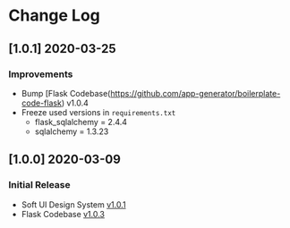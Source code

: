 # Change Log

## [1.0.1] 2020-03-25
### Improvements

- Bump [Flask Codebase(https://github.com/app-generator/boilerplate-code-flask) v1.0.4
- Freeze used versions in `requirements.txt`
    - flask_sqlalchemy = 2.4.4
    - sqlalchemy = 1.3.23

## [1.0.0] 2020-03-09
### Initial Release

- Soft UI Design System [v1.0.1](https://github.com/creativetimofficial/soft-ui-design-system/releases)
- Flask Codebase [v1.0.3](https://github.com/app-generator/boilerplate-code-flask)
